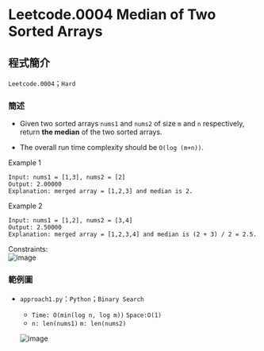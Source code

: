 # Leetcode.0004 Median of Two Sorted Arrays
## 程式簡介
`Leetcode.0004`；`Hard`
### 簡述
* Given two sorted arrays `nums1` and `nums2` of size `m` and `n` respectively, return **the median** of the two sorted arrays.

* The overall run time complexity should be `O(log (m+n))`.


Example 1
```
Input: nums1 = [1,3], nums2 = [2]
Output: 2.00000
Explanation: merged array = [1,2,3] and median is 2.
```
Example 2
```
Input: nums1 = [1,2], nums2 = [3,4]
Output: 2.50000
Explanation: merged array = [1,2,3,4] and median is (2 + 3) / 2 = 2.5.
```

Constraints:  
![image](https://user-images.githubusercontent.com/93152909/158287422-11f29871-e069-4a9c-85d0-3a283bbbcb53.png)

### 範例圖
* `approach1.py`：`Python`；`Binary Search`
  *  `Time: O(min(log n, log m))` `Space:O(1)`
  *  `n: len(nums1)` `m: len(nums2)`

  
  ![image](https://user-images.githubusercontent.com/93152909/158287945-9cc42d36-02c5-4b06-856f-82efef38be88.png)



